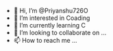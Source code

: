 - 👋 Hi, I’m @Priyanshu726O
- 👀 I’m interested in Coading
- 🌱 I’m currently learning C
- 💞️ I’m looking to collaborate on ...
- 📫 How to reach me ...

<!---
Priyanshu726O/Priyanshu726O is a ✨ special ✨ repository because its `README.md` (this file) appears on your GitHub profile.
You can click the Preview link to take a look at your changes.
--->
